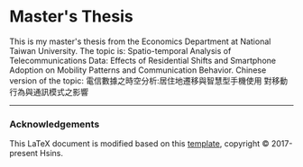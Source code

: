 # Master's Thesis
This is my master's thesis from the Economics Department at National Taiwan University. The topic is: Spatio-temporal Analysis of Telecommunications Data: Effects of Residential Shifts and Smartphone Adoption on Mobility Patterns and Communication Behavior. Chinese version of the topic: 電信數據之時空分析:居住地遷移與智慧型手機使用 對移動行為與通訊模式之影響


---
### Acknowledgements
This LaTeX document is modified based on this [template](https://github.com/Hsins/NTU-Thesis-LaTeX-Template), copyright © 2017-present Hsins.
